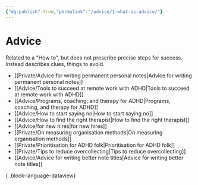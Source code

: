 ```yaml
---
{"dg-publish":true,"permalink":"/advice/1-what-is-advice/"}
---
```



# Advice

Related to a "How to", but does not prescribe precise steps for success. Instead describes clues, things to avoid. 

- [[Private/Advice for writing permanent personal notes\|Advice for writing permanent personal notes]]
- [[Advice/Tools to succeed at remote work with ADHD\|Tools to succeed at remote work with ADHD]]
- [[Advice/Programs, coaching, and therapy for ADHD\|Programs, coaching, and therapy for ADHD]]
- [[Advice/How to start saying no\|How to start saying no]]
- [[Advice/How to find the right therapist\|How to find the right therapist]]
- [[Advice/for new hires\|for new hires]]
- [[Private/On measuring organisation methods\|On measuring organisation methods]]
- [[Private/Prioritisation for ADHD folk\|Prioritisation for ADHD folk]]
- [[Private/Tips to reduce overcollecting\|Tips to reduce overcollecting]]
- [[Advice/Advice for writing better note titles\|Advice for writing better note titles]]

{ .block-language-dataview}
